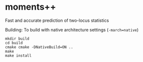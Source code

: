 # moments++
Fast and accurate prediction of two-locus statistics

Building:
To build with native architecture settings (`-march=native`)
```
mkdir build
cd build
cmake cmake -DNativeBuild=ON ..
make
make install
```
